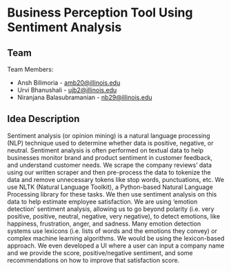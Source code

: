 
# Business Perception Tool Using Sentiment Analysis

## Team
Team Members:
- Ansh Bilimoria - amb20@illinois.edu
- Urvi Bhanushali - ujb2@illinois.edu
- Niranjana Balasubramanian - nb29@illinois.edu

## Idea Description

Sentiment analysis (or opinion mining) is a natural language processing (NLP) technique used to determine whether data is positive, negative, or neutral. Sentiment analysis is often performed on textual data to help businesses monitor brand and product sentiment in customer feedback, and understand customer needs. We scrape the company reviews’ data using our written scraper and then pre-process the data to tokenize the data and remove unnecessary tokens like stop words, punctuations, etc. We use NLTK (Natural Language Toolkit), a Python-based Natural Language Processing library for these tasks. We then use sentiment analysis on this data to help estimate employee satisfaction. We are using ‘emotion detection’ sentiment analysis, allowing us to go beyond polarity (i.e. very positive, positive, neutral, negative, very negative), to detect emotions, like happiness, frustration, anger, and sadness. Many emotion detection systems use lexicons (i.e. lists of words and the emotions they convey) or complex machine learning algorithms. We would be using the lexicon-based approach. We even developed a UI where a user can input a company name and we provide the score, positive/negative sentiment, and some recommendations on how to improve that satisfaction score.
